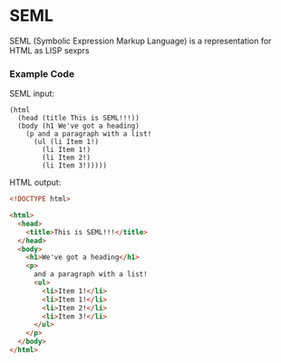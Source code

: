 # SEML

SEML (Symbolic Expression Markup Language) is a representation for HTML as LISP sexprs 

### Example Code

SEML input:

```
(html 
  (head (title This is SEML!!!))
  (body (h1 We've got a heading)
    (p and a paragraph with a list!
      (ul (li Item 1!)
        (li Item 1!)
        (li Item 2!)
        (li Item 3!)))))
```

HTML output:

```html
<!DOCTYPE html>

<html>
  <head>
    <title>This is SEML!!!</title>
  </head>
  <body>
    <h1>We've got a heading</h1>
    <p>
      and a paragraph with a list! 
      <ul>
        <li>Item 1!</li>
        <li>Item 1!</li>
        <li>Item 2!</li>
        <li>Item 3!</li>
      </ul>
    </p>
  </body>
</html>
```
